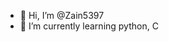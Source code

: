 - 👋 Hi, I’m @Zain5397
- 🌱 I’m currently learning python, C


<!---
Zain5397/Zain5397 is a ✨ special ✨ repository because its `README.md` (this file) appears on your GitHub profile.
You can click the Preview link to take a look at your changes.
--->
